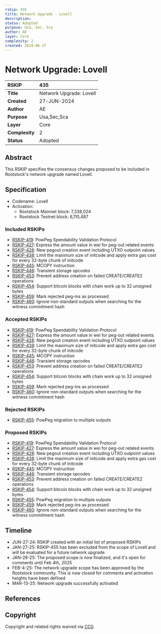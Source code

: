 ```yaml
---
rskip: 435
title: Network Upgrade - Lovell
description: 
status: Adopted
purpose: Usa, Sec, Sca
author: AE
layer: Core
complexity: 2
created: 2024-06-27
---
```

# Network Upgrade: Lovell

|RSKIP          | 435                        |
| :------------ |:---------------------------|
|**Title**      | Network Upgrade: Lovell    |
|**Created**    | 27-JUN-2024                |
|**Author**     | AE                         |
|**Purpose**    | Usa,Sec,Sca                |
|**Layer**      | Core                       |
|**Complexity** | 2                          |
|**Status**     | Adopted                      |

## Abstract

This RSKIP specifies the consensus changes proposed to be included in Rootstock's network upgrade named Lovell.

## Specification

- Codename: Lovell
- Activation:
	- Rootstock Mainnet block: 7,338,024
	- Rootstock Testnet block: 6,110,487

### Included RSKIPs

- [RSKIP-419](https://github.com/rsksmart/RSKIPs/blob/master/IPs/RSKIP419.md): PowPeg Spendability Validation Protocol
- [RSKIP-427](https://github.com/rsksmart/RSKIPs/blob/master/IPs/RSKIP427.md): Express the amount value in wei for peg-out related events
- [RSKIP-428](https://github.com/rsksmart/RSKIPs/blob/master/IPs/RSKIP428.md): New pegout creation event including UTXO outpoint values
- [RSKIP-438](https://github.com/rsksmart/RSKIPs/blob/master/IPs/RSKIP438.md): Limit the maximum size of initcode and apply extra gas cost for every 32-byte chunk of initcode
- [RSKIP-445](https://github.com/rsksmart/RSKIPs/blob/master/IPs/RSKIP445.md): MCOPY instruction
- [RSKIP-446](https://github.com/rsksmart/RSKIPs/blob/master/IPs/RSKIP446.md): Transient storage opcodes
- [RSKIP-453](https://github.com/rsksmart/RSKIPs/blob/master/IPs/RSKIP453.md): Prevent address creation on failed CREATE/CREATE2 operations
- [RSKIP-454](https://github.com/rsksmart/RSKIPs/blob/master/IPs/RSKIP454.md): Support bitcoin blocks with chain work up to 32 unsigned bytes
- [RSKIP-459](https://github.com/rsksmart/RSKIPs/blob/master/IPs/RSKIP459.md): Mark rejected peg-ins as processed
- [RSKIP-460](https://github.com/rsksmart/RSKIPs/blob/master/IPs/RSKIP460.md): Ignore non-standard outputs when searching for the witness commitment hash

### Accepted RSKIPs

- [RSKIP-419](https://github.com/rsksmart/RSKIPs/blob/master/IPs/RSKIP419.md): PowPeg Spendability Validation Protocol
- [RSKIP-427](https://github.com/rsksmart/RSKIPs/blob/master/IPs/RSKIP427.md): Express the amount value in wei for peg-out related events
- [RSKIP-428](https://github.com/rsksmart/RSKIPs/blob/master/IPs/RSKIP428.md): New pegout creation event including UTXO outpoint values
- [RSKIP-438](https://github.com/rsksmart/RSKIPs/blob/master/IPs/RSKIP438.md): Limit the maximum size of initcode and apply extra gas cost for every 32-byte chunk of initcode
- [RSKIP-445](https://github.com/rsksmart/RSKIPs/blob/master/IPs/RSKIP445.md): MCOPY instruction
- [RSKIP-446](https://github.com/rsksmart/RSKIPs/blob/master/IPs/RSKIP446.md): Transient storage opcodes
- [RSKIP-453](https://github.com/rsksmart/RSKIPs/blob/master/IPs/RSKIP453.md): Prevent address creation on failed CREATE/CREATE2 operations
- [RSKIP-454](https://github.com/rsksmart/RSKIPs/blob/master/IPs/RSKIP454.md): Support bitcoin blocks with chain work up to 32 unsigned bytes
- [RSKIP-459](https://github.com/rsksmart/RSKIPs/blob/master/IPs/RSKIP459.md): Mark rejected peg-ins as processed
- [RSKIP-460](https://github.com/rsksmart/RSKIPs/blob/master/IPs/RSKIP460.md): Ignore non-standard outputs when searching for the witness commitment hash

### Rejected RSKIPs

- [RSKIP-455](https://github.com/rsksmart/RSKIPs/blob/master/IPs/RSKIP455.md): PowPeg migration to multiple outputs

### Proposed RSKIPs

- [RSKIP-419](https://github.com/rsksmart/RSKIPs/blob/master/IPs/RSKIP419.md): PowPeg Spendability Validation Protocol
- [RSKIP-427](https://github.com/rsksmart/RSKIPs/blob/master/IPs/RSKIP427.md): Express the amount value in wei for peg-out related events
- [RSKIP-428](https://github.com/rsksmart/RSKIPs/blob/master/IPs/RSKIP428.md): New pegout creation event including UTXO outpoint values
- [RSKIP-438](https://github.com/rsksmart/RSKIPs/blob/master/IPs/RSKIP438.md): Limit the maximum size of initcode and apply extra gas cost for every 32-byte chunk of initcode
- [RSKIP-445](https://github.com/rsksmart/RSKIPs/blob/master/IPs/RSKIP445.md): MCOPY instruction
- [RSKIP-446](https://github.com/rsksmart/RSKIPs/blob/master/IPs/RSKIP446.md): Transient storage opcodes
- [RSKIP-453](https://github.com/rsksmart/RSKIPs/blob/master/IPs/RSKIP453.md): Prevent address creation on failed CREATE/CREATE2 operations
- [RSKIP-454](https://github.com/rsksmart/RSKIPs/blob/master/IPs/RSKIP454.md): Support bitcoin blocks with chain work up to 32 unsigned bytes
- [RSKIP-455](https://github.com/rsksmart/RSKIPs/blob/master/IPs/RSKIP455.md): PowPeg migration to multiple outputs
- [RSKIP-459](https://github.com/rsksmart/RSKIPs/blob/master/IPs/RSKIP459.md): Mark rejected peg-ins as processed
- [RSKIP-460](https://github.com/rsksmart/RSKIPs/blob/master/IPs/RSKIP460.md): Ignore non-standard outputs when searching for the witness commitment hash

## Timeline

- JUN-27-24: RSKIP created with an initial list of proposed RSKIPs
- JAN-27-25: RSKIP-455 has been excluded from the scope of Lovell and will be evaluated for a future network upgrade.
- JAN-28-25: The proposed scope is now finalized, and it's open for comments until Feb 4th, 2025
- FEB-4-25: The network upgrade scope has been approved by the Rootstock community. This is now closed for comments and activation heights have been defined
- MAR-13-25: Network upgrade successfully activated

## References

## Copyright

Copyright and related rights waived via [CC0](https://creativecommons.org/publicdomain/zero/1.0/).

